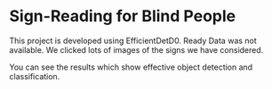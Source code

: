 # Sign-Reading for Blind People

This project is developed using EfficientDetD0. Ready Data was not available. We clicked lots of images of the signs we have considered.

You can see the results which show effective object detection and classification.

